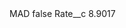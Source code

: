 <?xml version="1.0" encoding="UTF-8"?>
<CustomMetadata xmlns="http://soap.sforce.com/2006/04/metadata" xmlns:xsi="http://www.w3.org/2001/XMLSchema-instance" xmlns:xsd="http://www.w3.org/2001/XMLSchema">
    <label>MAD</label>
    <protected>false</protected>
    <values>
        <field>Rate__c</field>
        <value xsi:type="xsd:double">8.9017</value>
    </values>
</CustomMetadata>
